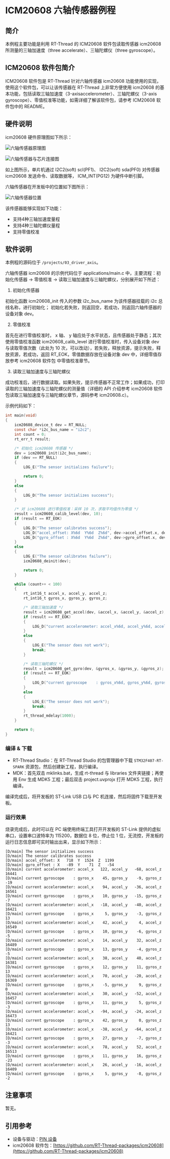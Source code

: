 # ICM20608 六轴传感器例程

## 简介

本例程主要功能是利用 RT-Thread 的 ICM20608 软件包读取传感器 icm20608 所测量的三轴加速度（three accelerate）、三轴陀螺仪（three gyroscope）。

## ICM20608 软件包简介

ICM20608 软件包是 RT-Thread 针对六轴传感器 icm20608 功能使用的实现，使用这个软件包，可以让该传感器在 RT-Thread 上非常方便使用 icm20608 的基本功能，包括读取三轴加速度（3-axisaccelerometer）、三轴陀螺仪（3-axis gyroscope）、零值校准等功能，如需详细了解该软件包，请参考 ICM20608 软件包中的 README。

## 硬件说明

icm20608 硬件原理图如下所示：

![六轴传感器原理图](figures/icm20608.png)

![六轴传感器与芯片连接图](figures/icm_circuit.png)

如上图所示，单片机通过 I2C2(soft) scl(PF1)、 I2C2(soft) sda(PF0) 对传感器 icm20608 发送命令、读取数据等， ICM_INT(PG12) 为硬件中断引脚。

六轴传感器在开发板中的位置如下图所示：

![六轴传感器位置](figures/board.png)

该传感器能够实现如下功能：

- 支持4种三轴加速度量程
- 支持4种三轴陀螺仪量程
- 支持零值校准

## 软件说明

本例程的源码位于 `/projects/03_driver_axis`。

六轴传感器 icm20608 的示例代码位于 applications/main.c 中，主要流程：初始化传感器 -> 零值校准 -> 读取三轴加速度与三轴陀螺仪，分别展开如下所述：

1. 初始化传感器

初始化函数 icm20608_init 传入的参数 i2c_bus_name 为该传感器挂载的 i2c 总线名称，进行初始化；    初始化若失败，则返回空，若成功，则返回六轴传感器的设备对象 dev。

2. 零值校准

首先在进行零值校准时， x 轴、 y 轴应处于水平状态，且传感器处于静态；其次使用零值校准函数 icm20608_calib_level 进行零值校准时，传入设备对象 dev 与读取零值次数（此处为 10 次，可以改动），若失败，释放资源，提示失败，释放资源，若成功，返回 RT_EOK，零值数据存放在设备对象 dev 中，详细零值存放参考 icm20608 软件包 中零值校准章节。

3. 读取三轴加速度与三轴陀螺仪

成功校准后，进行数据读取。如果失败，提示传感器不正常工作；如果成功，打印读取的三轴加速度与三轴陀螺仪的测量值（详细的 API 介绍参考 icm20608 软件包读取三轴加速度与三轴陀螺仪章节，源码参考 icm20608.c）。

示例代码如下：

```c
int main(void)
{
    icm20608_device_t dev = RT_NULL;
    const char *i2c_bus_name = "i2c2";
    int count = 0;
    rt_err_t result;

    /* 初始化 icm20608 传感器 */
    dev = icm20608_init(i2c_bus_name);
    if (dev == RT_NULL)
    {
        LOG_E("The sensor initializes failure");

        return 0;
    }
    else
    {
        LOG_D("The sensor initializes success");
    }

    /* 对 icm20608 进行零值校准：采样 10 次，求取平均值作为零值 */
    result = icm20608_calib_level(dev, 10);
    if (result == RT_EOK)
    {
        LOG_D("The sensor calibrates success");
        LOG_D("accel_offset: X%6d  Y%6d  Z%6d", dev->accel_offset.x, dev->accel_offset.y, dev->accel_offset.z);
        LOG_D("gyro_offset : X%6d  Y%6d  Z%6d", dev->gyro_offset.x, dev->gyro_offset.y, dev->gyro_offset.z);
    }
    else
    {
        LOG_E("The sensor calibrates failure");
        icm20608_deinit(dev);

        return 0;
    }

    while (count++ < 100)
    {
        rt_int16_t accel_x, accel_y, accel_z;
        rt_int16_t gyros_x, gyros_y, gyros_z;

        /* 读取三轴加速度 */
        result = icm20608_get_accel(dev, &accel_x, &accel_y, &accel_z);
        if (result == RT_EOK)
        {
            LOG_D("current accelerometer: accel_x%6d, accel_y%6d, accel_z%6d", accel_x, accel_y, accel_z);
        }
        else
        {
            LOG_E("The sensor does not work");
            break;
        }

        /* 读取三轴陀螺仪 */
        result = icm20608_get_gyro(dev, &gyros_x, &gyros_y, &gyros_z);
        if (result == RT_EOK)
        {
            LOG_D("current gyroscope    : gyros_x%6d, gyros_y%6d, gyros_z%6d", gyros_x, gyros_y, gyros_z);
        }
        else
        {
            LOG_E("The sensor does not work");
            break;
        }
        rt_thread_mdelay(1000);
    }

    return 0;
}
```
### 编译 & 下载

- RT-Thread Studio：在 RT-Thread Studio 的包管理器中下载 `STM32F407-RT-SPARK` 资源包，然后创建新工程，执行编译。
- MDK：首先双击 mklinks.bat，生成 rt-thread 与 libraries 文件夹链接；再使用 Env 生成 MDK5 工程；最后双击 project.uvprojx 打开 MDK5 工程，执行编译。

编译完成后，将开发板的 ST-Link USB 口与 PC 机连接，然后将固件下载至开发板。

### 运行效果

烧录完成后，此时可以在 PC 端使用终端工具打开开发板的 ST-Link 提供的虚拟串口，设置串口波特率为 115200，数据位 8 位，停止位 1 位，无流控，开发板的运行日志信息即可实时输出出来，显示如下所示：

```shell
[D/main] The sensor initializes success
[D/main] The sensor calibrates success
[D/main] accel_offset: X   718  Y  1524  Z  1199
[D/main] gyro_offset : X   -89  Y    71  Z   -54
[D/main] current accelerometer: accel_x   122, accel_y   -68, accel_z 16441
[D/main] current gyroscope    : gyros_x    45, gyros_y    -9, gyros_z   -19
[D/main] current accelerometer: accel_x    94, accel_y   -36, accel_z 16561
[D/main] current gyroscope    : gyros_x    10, gyros_y   -15, gyros_z    -7
[D/main] current accelerometer: accel_x   -18, accel_y   -40, accel_z 16421
[D/main] current gyroscope    : gyros_x     5, gyros_y    -3, gyros_z    13
[D/main] current accelerometer: accel_x    42, accel_y     4, accel_z 16549
[D/main] current gyroscope    : gyros_x    10, gyros_y    -6, gyros_z    -5
[D/main] current accelerometer: accel_x    14, accel_y    32, accel_z 16489
[D/main] current gyroscope    : gyros_x    13, gyros_y    -4, gyros_z    -5
[D/main] current accelerometer: accel_x    38, accel_y    40, accel_z 16381
[D/main] current gyroscope    : gyros_x    12, gyros_y    11, gyros_z    13
[D/main] current accelerometer: accel_x    70, accel_y   -20, accel_z 16369
[D/main] current gyroscope    : gyros_x    -5, gyros_y     9, gyros_z     0
[D/main] current accelerometer: accel_x    30, accel_y   -52, accel_z 16457
[D/main] current gyroscope    : gyros_x    11, gyros_y     5, gyros_z    -3
[D/main] current accelerometer: accel_x   -94, accel_y   -24, accel_z 16473
[D/main] current gyroscope    : gyros_x    42, gyros_y     0, gyros_z    13
[D/main] current accelerometer: accel_x   -38, accel_y   -64, accel_z 16421
[D/main] current gyroscope    : gyros_x    27, gyros_y    -7, gyros_z    -3
[D/main] current accelerometer: accel_x    78, accel_y    52, accel_z 16513
[D/main] current gyroscope    : gyros_x    11, gyros_y    16, gyros_z   -23
[D/main] current accelerometer: accel_x    26, accel_y   -16, accel_z 16409
[D/main] current gyroscope    : gyros_x     5, gyros_y    -8, gyros_z    -2
```

## 注意事项

暂无。

## 引用参考

- 设备与驱动：[PIN 设备](https://www.rt-thread.org/document/site/#/rt-thread-version/rt-thread-standard/programming-manual/device/pin/pin)
- icm20608 软件包：[https://github.com/RT-Thread-packages/icm20608](https://github.com/RT-Thread-packages/icm20608)

